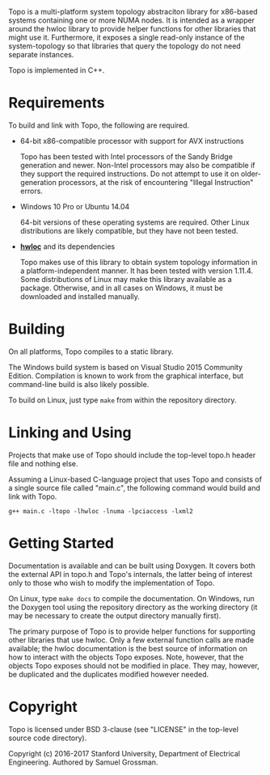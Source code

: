 Topo is a multi-platform system topology abstraciton library for x86-based systems containing one or more NUMA nodes.
It is intended as a wrapper around the hwloc library to provide helper functions for other libraries that might use it.
Furthermore, it exposes a single read-only instance of the system-topology so that libraries that query the topology do not need separate instances.

Topo is implemented in C++.


# Requirements

To build and link with Topo, the following are required.

- 64-bit x86-compatible processor with support for AVX instructions
  
  Topo has been tested with Intel processors of the Sandy Bridge generation and newer.
  Non-Intel processors may also be compatible if they support the required instructions.
  Do not attempt to use it on older-generation processors, at the risk of encountering "Illegal Instruction" errors.
  
- Windows 10 Pro or Ubuntu 14.04
  
  64-bit versions of these operating systems are required.
  Other Linux distributions are likely compatible, but they have not been tested.

- [**hwloc**](https://www.open-mpi.org/projects/hwloc/) and its dependencies
  
  Topo makes use of this library to obtain system topology information in a platform-independent manner.
  It has been tested with version 1.11.4.
  Some distributions of Linux may make this library available as a package.
  Otherwise, and in all cases on Windows, it must be downloaded and installed manually.


# Building

On all platforms, Topo compiles to a static library.

The Windows build system is based on Visual Studio 2015 Community Edition. Compilation is known to work from the graphical interface, but command-line build is also likely possible.

To build on Linux, just type `make` from within the repository directory.


# Linking and Using

Projects that make use of Topo should include the top-level topo.h header file and nothing else.

Assuming a Linux-based C-language project that uses Topo and consists of a single source file called "main.c", the following command would build and link with Topo.

    g++ main.c -ltopo -lhwloc -lnuma -lpciaccess -lxml2


# Getting Started

Documentation is available and can be built using Doxygen.
It covers both the external API in topo.h and Topo's internals, the latter being of interest only to those who wish to modify the implementation of Topo.

On Linux, type `make docs` to compile the documentation. On Windows, run the Doxygen tool using the repository directory as the working directory (it may be necessary to create the output directory manually first).

The primary purpose of Topo is to provide helper functions for supporting other libraries that use hwloc.
Only a few external function calls are made available; the hwloc documentation is the best source of information on how to interact with the objects Topo exposes.
Note, however, that the objects Topo exposes should not be modified in place. They may, however, be duplicated and the duplicates modified however needed.


# Copyright

Topo is licensed under BSD 3-clause (see "LICENSE" in the top-level source code directory).

Copyright (c) 2016-2017 Stanford University, Department of Electrical Engineering.
Authored by Samuel Grossman.
